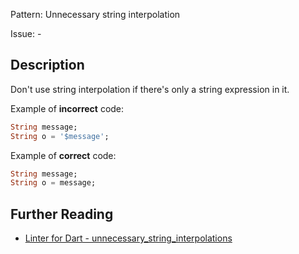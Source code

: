 Pattern: Unnecessary string interpolation

Issue: -

## Description

Don't use string interpolation if there's only a string expression in it.

Example of **incorrect** code:
```dart
String message;
String o = '$message';
```

Example of **correct** code:
```dart
String message;
String o = message;
```

## Further Reading

* [Linter for Dart - unnecessary_string_interpolations](https://dart.dev/tools/linter-rules/unnecessary_string_interpolations)